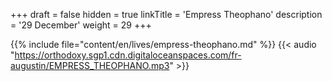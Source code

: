 +++
draft = false
hidden = true
linkTitle = 'Empress Theophano'
description = '29 December'
weight = 29
+++

{{% include file="content/en/lives/empress-theophano.md" %}}
{{< audio "https://orthodoxy.sgp1.cdn.digitaloceanspaces.com/fr-augustin/EMPRESS_THEOPHANO.mp3" >}}
